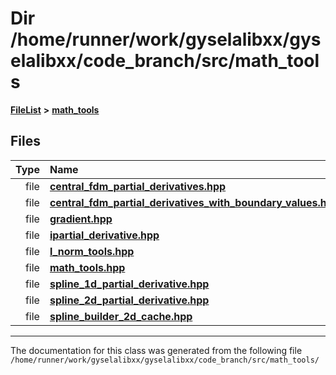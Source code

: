 

# Dir /home/runner/work/gyselalibxx/gyselalibxx/code\_branch/src/math\_tools



[**FileList**](files.md) **>** [**math\_tools**](dir_3ced5d1c6eac490d7704c2e023d148d8.md)












## Files

| Type | Name |
| ---: | :--- |
| file | [**central\_fdm\_partial\_derivatives.hpp**](central__fdm__partial__derivatives_8hpp.md) <br> |
| file | [**central\_fdm\_partial\_derivatives\_with\_boundary\_values.hpp**](central__fdm__partial__derivatives__with__boundary__values_8hpp.md) <br> |
| file | [**gradient.hpp**](gradient_8hpp.md) <br> |
| file | [**ipartial\_derivative.hpp**](ipartial__derivative_8hpp.md) <br> |
| file | [**l\_norm\_tools.hpp**](l__norm__tools_8hpp.md) <br> |
| file | [**math\_tools.hpp**](math__tools_8hpp.md) <br> |
| file | [**spline\_1d\_partial\_derivative.hpp**](spline__1d__partial__derivative_8hpp.md) <br> |
| file | [**spline\_2d\_partial\_derivative.hpp**](spline__2d__partial__derivative_8hpp.md) <br> |
| file | [**spline\_builder\_2d\_cache.hpp**](spline__builder__2d__cache_8hpp.md) <br> |



























































------------------------------
The documentation for this class was generated from the following file `/home/runner/work/gyselalibxx/gyselalibxx/code_branch/src/math_tools/`

